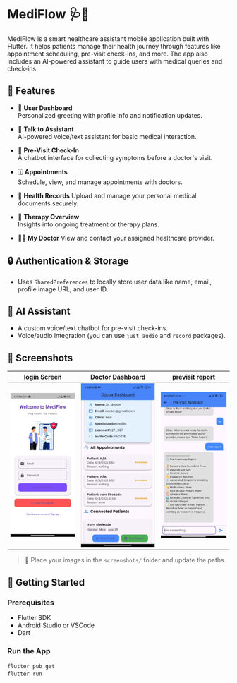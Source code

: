 # MediFlow 🩺💬

MediFlow is a smart healthcare assistant mobile application built with Flutter. It helps patients manage their health journey through features like appointment scheduling, pre-visit check-ins, and more. The app also includes an AI-powered assistant to guide users with medical queries and check-ins.

## 📱 Features

- 👤 **User Dashboard**  
  Personalized greeting with profile info and notification updates.

- 💬 **Talk to Assistant**  
  AI-powered voice/text assistant for basic medical interaction.

- 📝 **Pre-Visit Check-In**  
  A chatbot interface for collecting symptoms before a doctor's visit.

- 🗓️ **Appointments**  
  Schedule, view, and manage appointments with doctors.

- 🧾 **Health Records** 
  Upload and manage your personal medical documents securely.

- 🧠 **Therapy Overview**  
  Insights into ongoing treatment or therapy plans.

- 👨‍⚕️ **My Doctor** 
  View and contact your assigned healthcare provider.

## 🔒 Authentication & Storage

- Uses `SharedPreferences` to locally store user data like name, email, profile image URL, and user ID.

## 🧠 AI Assistant

- A custom voice/text chatbot for pre-visit check-ins.
- Voice/audio integration (you can use `just_audio` and `record` packages).

## 📸 Screenshots

<!-- Add your screenshots here -->

| login Screen | Doctor Dashboard | previsit report |
|-------------|-----------|------------------|
| ![Home](screenshots/login.jpeg) | ![Dashboard](screenshots/doctor.jpeg) | ![Appointment](screenshots/report.jpeg) |

> 📂 Place your images in the `screenshots/` folder and update the paths.

## 🚀 Getting Started

### Prerequisites

- Flutter SDK
- Android Studio or VSCode
- Dart

### Run the App

```bash
flutter pub get
flutter run
